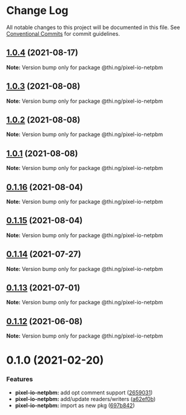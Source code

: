 # Change Log

All notable changes to this project will be documented in this file.
See [Conventional Commits](https://conventionalcommits.org) for commit guidelines.

## [1.0.4](https://github.com/thi-ng/umbrella/compare/@thi.ng/pixel-io-netpbm@1.0.3...@thi.ng/pixel-io-netpbm@1.0.4) (2021-08-17)

**Note:** Version bump only for package @thi.ng/pixel-io-netpbm





## [1.0.3](https://github.com/thi-ng/umbrella/compare/@thi.ng/pixel-io-netpbm@1.0.2...@thi.ng/pixel-io-netpbm@1.0.3) (2021-08-08)

**Note:** Version bump only for package @thi.ng/pixel-io-netpbm





## [1.0.2](https://github.com/thi-ng/umbrella/compare/@thi.ng/pixel-io-netpbm@1.0.1...@thi.ng/pixel-io-netpbm@1.0.2) (2021-08-08)

**Note:** Version bump only for package @thi.ng/pixel-io-netpbm





## [1.0.1](https://github.com/thi-ng/umbrella/compare/@thi.ng/pixel-io-netpbm@0.1.16...@thi.ng/pixel-io-netpbm@1.0.1) (2021-08-08)

**Note:** Version bump only for package @thi.ng/pixel-io-netpbm





## [0.1.16](https://github.com/thi-ng/umbrella/compare/@thi.ng/pixel-io-netpbm@0.1.15...@thi.ng/pixel-io-netpbm@0.1.16) (2021-08-04)

**Note:** Version bump only for package @thi.ng/pixel-io-netpbm





## [0.1.15](https://github.com/thi-ng/umbrella/compare/@thi.ng/pixel-io-netpbm@0.1.14...@thi.ng/pixel-io-netpbm@0.1.15) (2021-08-04)

**Note:** Version bump only for package @thi.ng/pixel-io-netpbm





## [0.1.14](https://github.com/thi-ng/umbrella/compare/@thi.ng/pixel-io-netpbm@0.1.13...@thi.ng/pixel-io-netpbm@0.1.14) (2021-07-27)

**Note:** Version bump only for package @thi.ng/pixel-io-netpbm





## [0.1.13](https://github.com/thi-ng/umbrella/compare/@thi.ng/pixel-io-netpbm@0.1.12...@thi.ng/pixel-io-netpbm@0.1.13) (2021-07-01)

**Note:** Version bump only for package @thi.ng/pixel-io-netpbm





## [0.1.12](https://github.com/thi-ng/umbrella/compare/@thi.ng/pixel-io-netpbm@0.1.11...@thi.ng/pixel-io-netpbm@0.1.12) (2021-06-08)

**Note:** Version bump only for package @thi.ng/pixel-io-netpbm





# 0.1.0 (2021-02-20)


### Features

* **pixel-io-netpbm:** add opt comment support ([2659031](https://github.com/thi-ng/umbrella/commit/265903115d4ca0ac71f1811b22afa016b685832e))
* **pixel-io-netpbm:** add/update readers/writers ([a62ef0b](https://github.com/thi-ng/umbrella/commit/a62ef0b88218f87e17bd16b0cec3dd561d73669f))
* **pixel-io-netpbm:** import as new pkg ([697b842](https://github.com/thi-ng/umbrella/commit/697b842bf5d3754bee88954cc84367d65734019d))
